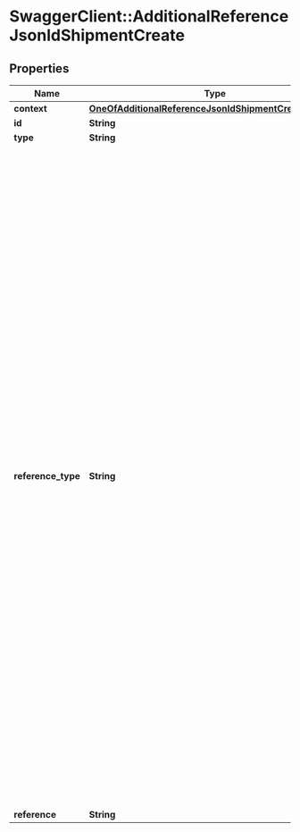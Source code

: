 # SwaggerClient::AdditionalReferenceJsonldShipmentCreate

## Properties
Name | Type | Description | Notes
------------ | ------------- | ------------- | -------------
**context** | [**OneOfAdditionalReferenceJsonldShipmentCreateContext**](OneOfAdditionalReferenceJsonldShipmentCreateContext.md) |  | [optional] 
**id** | **String** |  | [optional] 
**type** | **String** |  | [optional] 
**reference_type** | **String** |           [GBL] GBL/CBL#,          [RF] Reference Number (General),          [PO] Purchase Order#,          [IN] Invoice Number,          [TCN] Transportation Control Number,          [MF] Manifest Number,          [CI] Commercial Invoice,          [PK] Packing List,          [PN] Part Number ,          [VIN] Vehicle Identification Number,          [PRO] Progressive (Pro) Number,          [CTR] Container Number,          [SN] Serial Number,          [SEL] Seal Number,          [VTL] Vehicle Title Number,          [VTS] Vehicle Title State,          [SO] Service Order#,          [BTH] Booth Number,          [QTE] Quote Number,          [JN] Job Number,          [SHW] Show Name,          [SHW] Decorator,          [SHN] Show Number,          [APT] Appointment Number,          [DN] Delivery Number,          [BOL] Bill of Lading,          [PUP] Pickup Number       | 
**reference** | **String** |  | 

